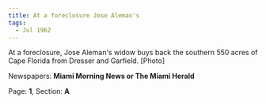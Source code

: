 ```yaml
---  
title: At a foreclosure Jose Aleman's  
tags:  
  - Jul 1962  
---  
```

  
At a foreclosure, Jose Aleman's widow buys back the southern 550 acres of Cape Florida from Dresser and Garfield. [Photo]  
  
Newspapers: **Miami Morning News or The Miami Herald**  
  
Page: **1**, Section: **A** 
